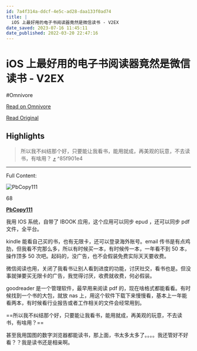```yaml
---
id: 7a4f314a-ddcf-4e5c-ad28-daa133f0ad74
title: |
  iOS 上最好用的电子书阅读器竟然是微信读书 - V2EX
date_saved: 2023-07-16 11:45:11
date_published: 2022-03-20 22:47:16
---
```


# iOS 上最好用的电子书阅读器竟然是微信读书 - V2EX
#Omnivore

[Read on Omnivore](https://omnivore.app/me/i-os-v-2-ex-1895f60906d)

[Read Original](https://www.v2ex.com/t/841781)

## Highlights

> 所以我不纠结那个好，只要能让我看书，能用就成，再美观的玩意，不去读书，有啥用？ [⤴️](https://omnivore.app/me/i-os-v-2-ex-1895f60906d#85f901e4-586e-480c-bd4b-5da24fe96159)  ^85f901e4


--- 

Full Content: 

![PbCopy111](https://proxy-prod.omnivore-image-cache.app/0x0,sDdf67GMf817WMtNqV9P2VZShhtniYM0KYW_INlL7Sdk/https://cdn.v2ex.com/avatar/66aa/fc7e/403153_normal.png?m=1641565121)

68

**[PbCopy111](https://www.v2ex.com/member/PbCopy111)** 

我用 IOS 系统，自带了 IBOOK 应用，这个应用可以同步 epud ，还可以同步 pdf 文件，全平台。

kindle 能看自己买的书，也有无限卡，还可以登录海外账号。email 传书是有点鸡肋，但我看不完那么多，所以有时候买一本，有时候传一本，一年看不到 50 本，操作顶多 50 次吧。起码的，没广告，也不会假装免费实际天天要收费。

微信阅读也用，关闭了我看书让别人看到进度的功能，讨厌社交，看书也是。但没事就弹要买无限卡的广告，我觉得讨厌，收费就收费，何必假装。

goodreader 是一个管理软件，最早用来阅读 pdf 的，现在啥格式都能看看。有时候找到一个书的大包，就放 nas 上，用这个软件下载下来慢慢看，基本上一年能看两本，有时候看行业报告或者工作相关的文件会经常用到。

==所以我不纠结那个好，只要能让我看书，能用就成，再美观的玩意，不去读书，有啥用？==

甚至我用国图的数字浏览器都能读书，那上面，书太多太多了。。。。我还管好不好看？？我是读书还是相亲啊。
